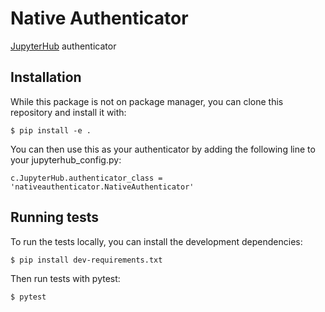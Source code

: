 # Native Authenticator

[JupyterHub](http://github.com/jupyter/jupyterhub/) authenticator


## Installation

While this package is not on package manager, you can clone this repository and 
install it with:

`$ pip install -e .`

You can then use this as your authenticator by adding the following line to your jupyterhub_config.py:

`c.JupyterHub.authenticator_class = 'nativeauthenticator.NativeAuthenticator'`


## Running tests

To run the tests locally, you can install the development dependencies:

`$ pip install dev-requirements.txt`

Then run tests with pytest:

`$ pytest`

